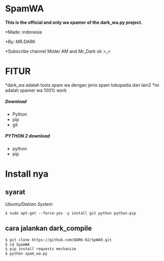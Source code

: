 # SpamWA
**This is the official and only wa spamer of the dark_wa.py project.**

*Made: indonesia

*By: MR.DARK

*Subscribe channel Mister AM and Mr_Dark ok >_<


# FITUR
*dark_wa adalah tools spam wa dengan jenis spam tokopedia dan lain2
*ini adalah spamer wa 100% work

##### Download
* Python 
* pip
* git

##### PYTHON 2 download
* python
* pip

# Install nya
## syarat
*Ubuntu/Debian System*
```
$ sudo apt-get --force-yes -y install git python python-pip
```

## cara jalankan dark_compile
```sh
$ git clone https://github.com/DARK-02/SpWA9.git
$ cd SpamWA
$ pip install requests mechanize
$ python spam_wa.py
